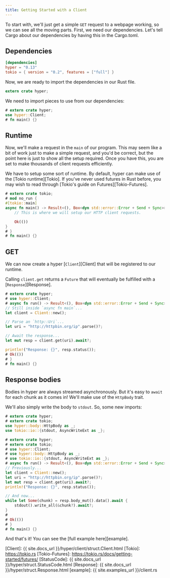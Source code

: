 ```yaml
---
title: Getting Started with a Client
---
```


To start with, we'll just get a simple `GET` request to a webpage working,
so we can see all the moving parts. First, we need our dependencies.
Let's tell Cargo about our dependencies by having this in the Cargo.toml.

## Dependencies

```toml
[dependencies]
hyper = "0.13"
tokio = { version = "0.2", features = ["full"] }
```

Now, we are ready to import the dependencies in our Rust file.

```rust
extern crate hyper;
```

We need to import pieces to use from our dependencies:

```rust
# extern crate hyper;
use hyper::Client;
# fn main() {}
```

## Runtime

Now, we'll make a request in the `main` of our program. This may seem
like a bit of work just to make a simple request, and you'd be correct,
but the point here is just to show all the setup required. Once you have this,
you are set to make thousands of client requests efficiently.

We have to setup some sort of runtime. By default, hyper can make use of the
[Tokio runtime][Tokio]. If you've never used futures in Rust
before, you may wish to read through [Tokio's guide on Futures][Tokio-Futures].


```rust
# extern crate tokio;
# mod no_run {
#[tokio::main]
async fn main() -> Result<(), Box<dyn std::error::Error + Send + Sync>> {
    // This is where we will setup our HTTP client requests.

    Ok(())
}
# }
# fn main() {}
```

## GET

We can now create a hyper [`Client`][Client] that will be registered to our runtime.

Calling `client.get` returns a `Future` that will eventually be fulfilled with a
[`Response`][Response].

```rust
# extern crate hyper;
# use hyper::Client;
# async fn run() -> Result<(), Box<dyn std::error::Error + Send + Sync>> {
// Still inside `async fn main`...
let client = Client::new();

// Parse an `http::Uri`...
let uri = "http://httpbin.org/ip".parse()?;

// Await the response...
let mut resp = client.get(uri).await?;

println!("Response: {}", resp.status());
# Ok(())
# }
# fn main() {}
```

## Response bodies

Bodies in hyper are always streamed asynchronously. But it's easy to `await`
for each chunk as it comes in! We'll make use of the `HttpBody` trait.

We'll also simply write the body to `stdout`. So, some new imports:

```rust
# extern crate hyper;
# extern crate tokio;
use hyper::body::HttpBody as _;
use tokio::io::{stdout, AsyncWriteExt as _};
```

```rust
# extern crate hyper;
# extern crate tokio;
# use hyper::Client;
# use hyper::body::HttpBody as _;
# use tokio::io::{stdout, AsyncWriteExt as _};
# async fn run() -> Result<(), Box<dyn std::error::Error + Send + Sync>> {
// Previously...
let client = Client::new();
let uri = "http://httpbin.org/ip".parse()?;
let mut resp = client.get(uri).await?;
println!("Response: {}", resp.status());

// And now...
while let Some(chunk) = resp.body_mut().data().await {
    stdout().write_all(&chunk?).await?;
}
#
# Ok(())
# }
# fn main() {}
```

And that's it! You can see the [full example here][example].

[Client]: {{ site.docs_url }}/hyper/client/struct.Client.html
[Tokio]: https://tokio.rs
[Tokio-Futures]: https://tokio.rs/docs/getting-started/futures/
[StatusCode]: {{ site.docs_url }}/hyper/struct.StatusCode.html
[Response]: {{ site.docs_url }}/hyper/struct.Response.html
[example]: {{ site.examples_url }}/client.rs
